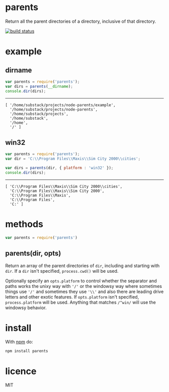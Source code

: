 # parents

Return all the parent directories of a directory, inclusive of that directory.

[![build status](https://secure.travis-ci.org/substack/node-parents.png)](http://travis-ci.org/substack/node-parents)

# example

## dirname

``` js
var parents = require('parents');
var dirs = parents(__dirname);
console.dir(dirs);
```

***

```
[ '/home/substack/projects/node-parents/example',
  '/home/substack/projects/node-parents',
  '/home/substack/projects',
  '/home/substack',
  '/home',
  '/' ]
```

## win32

``` js
var parents = require('parents');
var dir = 'C:\\Program Files\\Maxis\\Sim City 2000\\cities';

var dirs = parents(dir, { platform : 'win32' });
console.dir(dirs);
```

***

```
[ 'C:\\Program Files\\Maxis\\Sim City 2000\\cities',
  'C:\\Program Files\\Maxis\\Sim City 2000',
  'C:\\Program Files\\Maxis',
  'C:\\Program Files',
  'C:' ]
```

# methods

``` js
var parents = require('parents')
```

## parents(dir, opts)

Return an array of the parent directories of `dir`, including and starting with
`dir`. If a `dir` isn't specified, `process.cwd()` will be used.

Optionally specify an `opts.platform` to control whether the separator and paths works the unixy way with `'/'` or the
windowsy way where sometimes things use
`'/'` and sometimes they use `'\\'` and also there are leading drive letters and other exotic features.
If `opts.platform` isn't specified, `process.platform`
will be used. Anything that matches `/^win/` will use the windowsy behavior.

# install

With [npm](http://npmjs.org) do:

```
npm install parents
```

# licence

MIT

